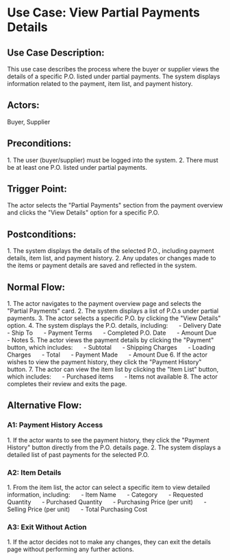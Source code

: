 ﻿# **Use Case: View Partial Payments Details**
## **Use Case Description:**
This use case describes the process where the buyer or supplier views the details of a specific P.O. listed under partial payments. The system displays information related to the payment, item list, and payment history.
## **Actors:**
Buyer, Supplier
## **Preconditions:**
1\. The user (buyer/supplier) must be logged into the system.
2\. There must be at least one P.O. listed under partial payments.
## **Trigger Point:**
The actor selects the "Partial Payments" section from the payment overview and clicks the "View Details" option for a specific P.O.
## **Postconditions:**
1\. The system displays the details of the selected P.O., including payment details, item list, and payment history.
2\. Any updates or changes made to the items or payment details are saved and reflected in the system.
## **Normal Flow:**
1\. The actor navigates to the payment overview page and selects the "Partial Payments" card.
2\. The system displays a list of P.O.s under partial payments.
3\. The actor selects a specific P.O. by clicking the "View Details" option.
4\. The system displays the P.O. details, including:
`   `- Delivery Date
`   `- Ship To
`   `- Payment Terms
`   `- Completed P.O. Date
`   `- Amount Due
`   `- Notes
5\. The actor views the payment details by clicking the "Payment" button, which includes:
`   `- Subtotal
`   `- Shipping Charges
`   `- Loading Charges
`   `- Total
`   `- Payment Made
`   `- Amount Due
6\. If the actor wishes to view the payment history, they click the "Payment History" button.
7\. The actor can view the item list by clicking the "Item List" button, which includes:
`   `- Purchased items
`   `- Items not available
8\. The actor completes their review and exits the page.
## **Alternative Flow:**
### **A1: Payment History Access**
1\. If the actor wants to see the payment history, they click the "Payment History" button directly from the P.O. details page.
2\. The system displays a detailed list of past payments for the selected P.O.
### **A2: Item Details**
1\. From the item list, the actor can select a specific item to view detailed information, including:
`   `- Item Name
`   `- Category
`   `- Requested Quantity
`   `- Purchased Quantity
`   `- Purchasing Price (per unit)
`   `- Selling Price (per unit)
`   `- Total Purchasing Cost
### **A3: Exit Without Action**
1\. If the actor decides not to make any changes, they can exit the details page without performing any further actions.
